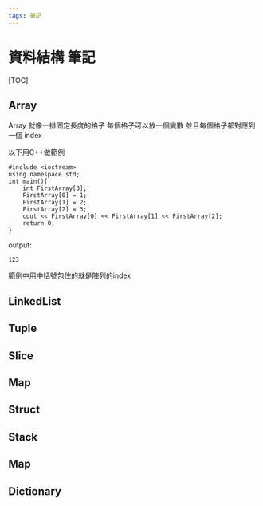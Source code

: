 ```yaml
---
tags: 筆記
---
```


# 資料結構 筆記

[TOC]

## Array

Array 就像一排固定長度的格子
每個格子可以放一個變數
並且每個格子都對應到一個 index

以下用C++做範例

```cpp=
#include <iostream>
using namespace std;
int main(){
    int FirstArray[3];
    FirstArray[0] = 1;
    FirstArray[1] = 2;
    FirstArray[2] = 3;
    cout << FirstArray[0] << FirstArray[1] << FirstArray[2];
    return 0;
}
```
output:
```
123
```

範例中用中括號包住的就是陣列的index

## LinkedList

## Tuple

## Slice

## Map

## Struct

## Stack

## Map

## Dictionary

<!-- 未完成 -->